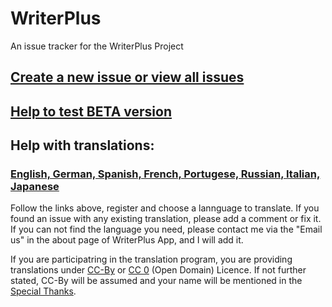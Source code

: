 # WriterPlus

An issue tracker for the WriterPlus Project

## [Create a new issue or view all issues][1]

## [Help to test BETA version][6]

## Help with translations:

### [English, German, Spanish, French, Portugese, Russian, Italian, Japanese][2]

Follow the links above, register and choose a lannguage to translate. If you found an issue with any existing translation, please add a comment or fix it. If you can not find the language you need, please contact me via the "Email us" in the about page of WriterPlus App, and I will add it.

If you are participatring in the translation program, you are providing translations under [CC-By][3] or [CC 0][4] (Open Domain) Licence. If not further stated, CC-By will be assumed and your name will be mentioned in the [Special Thanks][5].

   [1]: https://github.com/easy4u/writerplus-community/issues
   [2]: https://poeditor.com/join/project/ZQrwPFaij0
   [3]: https://creativecommons.org/licenses/by/4.0/
   [4]: https://creativecommons.org/publicdomain/zero/1.0/
   [5]: https://github.com/easy4u/writerplus-community/blob/master/special.thanks.md
   [6]: https://play.google.com/apps/testing/co.easy4u.writer

